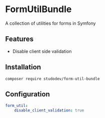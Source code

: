 # FormUtilBundle
A collection of utilities for forms in Symfony

## Features
* Disable client side validation

## Installation
```
composer require studodev/form-util-bundle
```

## Configuration
```YAML
form_util:
    disable_client_validation: true 
```

